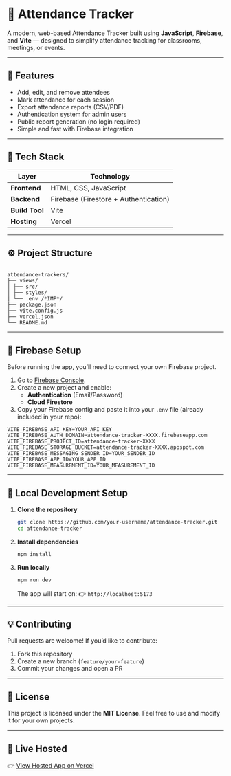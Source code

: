 # 🎯 Attendance Tracker

A modern, web-based Attendance Tracker built using **JavaScript**, **Firebase**, and **Vite** — designed to simplify attendance tracking for classrooms, meetings, or events.

---

## 🚀 Features

- Add, edit, and remove attendees  
- Mark attendance for each session  
- Export attendance reports (CSV/PDF)  
- Authentication system for admin users  
- Public report generation (no login required)  
- Simple and fast with Firebase integration  

---

## 🧩 Tech Stack

| Layer | Technology |
|-------|-------------|
| **Frontend** | HTML, CSS, JavaScript |
| **Backend** | Firebase (Firestore + Authentication) |
| **Build Tool** | Vite |
| **Hosting** | Vercel |

---

## ⚙️ Project Structure

```

attendance-trackers/
├── views/
│ ├── src/
│ ├── styles/
| └── .env /*IMP*/
├── package.json
├── vite.config.js
├── vercel.json
└── README.md

````

---

## 🧠 Firebase Setup

Before running the app, you’ll need to connect your own Firebase project.

1. Go to [Firebase Console](https://console.firebase.google.com/).  
2. Create a new project and enable:
   - **Authentication** (Email/Password)
   - **Cloud Firestore**
3. Copy your Firebase config and paste it into your `.env` file (already included in your repo):

```env
VITE_FIREBASE_API_KEY=YOUR_API_KEY
VITE_FIREBASE_AUTH_DOMAIN=attendance-tracker-XXXX.firebaseapp.com
VITE_FIREBASE_PROJECT_ID=attendance-tracker-XXXX
VITE_FIREBASE_STORAGE_BUCKET=attendance-tracker-XXXX.appspot.com
VITE_FIREBASE_MESSAGING_SENDER_ID=YOUR_SENDER_ID
VITE_FIREBASE_APP_ID=YOUR_APP_ID
VITE_FIREBASE_MEASUREMENT_ID=YOUR_MEASUREMENT_ID
````

---

## 🧰 Local Development Setup

1. **Clone the repository**

   ```bash
   git clone https://github.com/your-username/attendance-tracker.git
   cd attendance-tracker
   ```

2. **Install dependencies**

   ```bash
   npm install
   ```

3. **Run locally**

   ```bash
   npm run dev
   ```

   The app will start on:
   👉 `http://localhost:5173`
---

## 💡 Contributing

Pull requests are welcome!
If you’d like to contribute:

1. Fork this repository
2. Create a new branch (`feature/your-feature`)
3. Commit your changes and open a PR

---

## 📄 License

This project is licensed under the **MIT License**.
Feel free to use and modify it for your own projects.

---

## 🔗 Live Hosted

👉 [View Hosted App on Vercel](https://attendance-trackers.vercel.app/)

